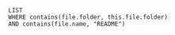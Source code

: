 ```dataview
LIST
WHERE contains(file.folder, this.file.folder)
AND contains(file.name, "README")
```